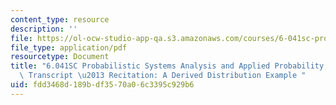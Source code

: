 ```yaml
---
content_type: resource
description: ''
file: https://ol-ocw-studio-app-qa.s3.amazonaws.com/courses/6-041sc-probabilistic-systems-analysis-and-applied-probability-fall-2013/fdd3468d189bdf3570a06c3395c929b6_MIT6_041SCF13_Derived_Distribution_Example_300k.pdf
file_type: application/pdf
resourcetype: Document
title: "6.041SC Probabilistic Systems Analysis and Applied Probability, Fall 2013\
  \ Transcript \u2013 Recitation: A Derived Distribution Example "
uid: fdd3468d-189b-df35-70a0-6c3395c929b6
---
```

